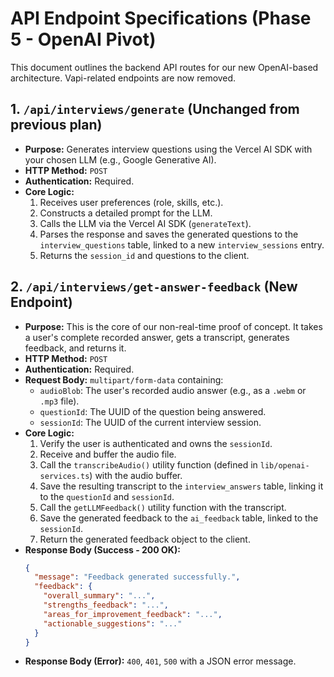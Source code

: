 # API Endpoint Specifications (Phase 5 - OpenAI Pivot)

This document outlines the backend API routes for our new OpenAI-based architecture. Vapi-related endpoints are now removed.

## 1. `/api/interviews/generate` (Unchanged from previous plan)
* **Purpose:** Generates interview questions using the Vercel AI SDK with your chosen LLM (e.g., Google Generative AI).
* **HTTP Method:** `POST`
* **Authentication:** Required.
* **Core Logic:**
    1.  Receives user preferences (role, skills, etc.).
    2.  Constructs a detailed prompt for the LLM.
    3.  Calls the LLM via the Vercel AI SDK (`generateText`).
    4.  Parses the response and saves the generated questions to the `interview_questions` table, linked to a new `interview_sessions` entry.
    5.  Returns the `session_id` and questions to the client.

## 2. `/api/interviews/get-answer-feedback` (New Endpoint)
* **Purpose:** This is the core of our non-real-time proof of concept. It takes a user's complete recorded answer, gets a transcript, generates feedback, and returns it.
* **HTTP Method:** `POST`
* **Authentication:** Required.
* **Request Body:** `multipart/form-data` containing:
    * `audioBlob`: The user's recorded audio answer (e.g., as a `.webm` or `.mp3` file).
    * `questionId`: The UUID of the question being answered.
    * `sessionId`: The UUID of the current interview session.
* **Core Logic:**
    1.  Verify the user is authenticated and owns the `sessionId`.
    2.  Receive and buffer the audio file.
    3.  Call the `transcribeAudio()` utility function (defined in `lib/openai-services.ts`) with the audio buffer.
    4.  Save the resulting transcript to the `interview_answers` table, linking it to the `questionId` and `sessionId`.
    5.  Call the `getLLMFeedback()` utility function with the transcript.
    6.  Save the generated feedback to the `ai_feedback` table, linked to the `sessionId`.
    7.  Return the generated feedback object to the client.
* **Response Body (Success - 200 OK):**
    ```json
    {
      "message": "Feedback generated successfully.",
      "feedback": {
        "overall_summary": "...",
        "strengths_feedback": "...",
        "areas_for_improvement_feedback": "...",
        "actionable_suggestions": "..."
      }
    }
    ```
* **Response Body (Error):** `400`, `401`, `500` with a JSON error message.

